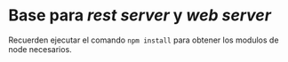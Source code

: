 # Base para *rest server* y *web server*

Recuerden ejecutar el comando `npm install` para obtener los modulos de node necesarios.

